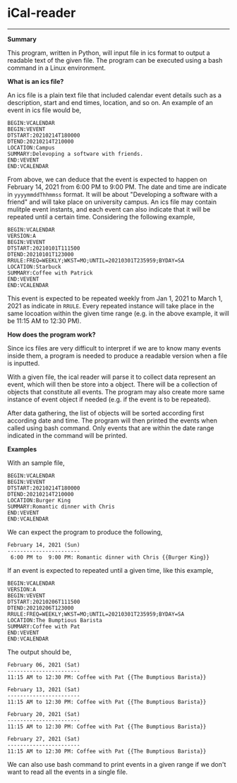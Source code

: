 # iCal-reader
-----

**Summary**

This program, written in Python, will input file in ics format to output a readable text of the given file. The program can be executed using a bash command in a Linux environment.

**What is an ics file?**

An ics file is a plain text file that included calendar event details such as a description, start and end times, location, and so on. An example of an event in ics file would be,

```
BEGIN:VCALENDAR
BEGIN:VEVENT
DTSTART:20210214T180000
DTEND:20210214T210000
LOCATION:Campus 
SUMMARY:Delevoping a software with friends.
END:VEVENT
END:VCALENDAR
```

From above, we can deduce that the event is expected to happen on February 14, 2021 from 6:00 PM to 9:00 PM. The date and time are indicate in ```yyyymmddThhmmss``` format. It will be about "Developing a software with a friend" and will take place on university campus. An ics file may contain mulitple event instants, and each event can also indicate that it will be repeated until a certain time. Considering the following example,

```
BEGIN:VCALENDAR
VERSION:A
BEGIN:VEVENT
DTSTART:20210101T111500
DTEND:20210101T123000
RRULE:FREQ=WEEKLY;WKST=MO;UNTIL=20210301T235959;BYDAY=SA
LOCATION:Starbuck
SUMMARY:Coffee with Patrick
END:VEVENT
END:VCALENDAR
```

This event is expected to be repeated weekly from Jan 1, 2021 to March 1, 2021 as indicate in ```RRULE```. Every repeated instance will take place in the same locoation within the given time range (e.g. in the above example, it will be 11:15 AM to 12:30 PM).

**How does the program work?**

Since ics files are very difficult to interpret if we are to know many events inside them, a program is needed to produce a readable version when a file is inputted.

With a given file, the ical reader will parse it to collect data represent an event, which will then be store into a object. There will be a collection of objects that constitute all events. The program may also create more same instance of event object if needed (e.g. if the event is to be repeated). 

After data gathering, the list of objects will be sorted according first according date and time. The program will then printed the events when called using bash command. Only events that are within the date range indicated in the command will be printed.

**Examples**

With an sample file,

```
BEGIN:VCALENDAR
BEGIN:VEVENT
DTSTART:20210214T180000
DTEND:20210214T210000
LOCATION:Burger King
SUMMARY:Romantic dinner with Chris
END:VEVENT
END:VCALENDAR
```

We can expect the program to produce the following,

```
February 14, 2021 (Sun)
-----------------------
 6:00 PM to  9:00 PM: Romantic dinner with Chris {{Burger King}}
```

If an event is expected to repeated until a given time, like this example,

```
BEGIN:VCALENDAR
VERSION:A
BEGIN:VEVENT
DTSTART:20210206T111500
DTEND:20210206T123000
RRULE:FREQ=WEEKLY;WKST=MO;UNTIL=20210301T235959;BYDAY=SA
LOCATION:The Bumptious Barista
SUMMARY:Coffee with Pat
END:VEVENT
END:VCALENDAR
```

The output should be,

```
February 06, 2021 (Sat)
-----------------------
11:15 AM to 12:30 PM: Coffee with Pat {{The Bumptious Barista}}

February 13, 2021 (Sat)
-----------------------
11:15 AM to 12:30 PM: Coffee with Pat {{The Bumptious Barista}}

February 20, 2021 (Sat)
-----------------------
11:15 AM to 12:30 PM: Coffee with Pat {{The Bumptious Barista}}

February 27, 2021 (Sat)
-----------------------
11:15 AM to 12:30 PM: Coffee with Pat {{The Bumptious Barista}}

```

We can also use bash command to print events in a given range if we don't want to read all the events in a single file.
